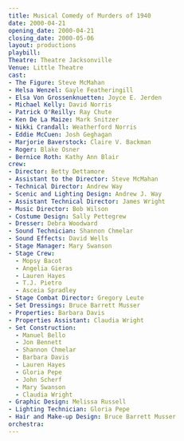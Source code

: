 ```yaml
---
title: Musical Comedy of Murders of 1940
date: 2000-04-21
opening_date: 2000-04-21
closing_date: 2000-05-06
layout: productions
playbill:
Theatre: Theatre Jacksonville
Venue: Little Theatre
cast:
- The Figure: Steve McMahan
- Helsa Wenzel: Gayle Featheringill
- Elsa Von Grossenknuetten: Joyce E. Jerden
- Michael Kelly: David Norris
- Patrick O'Reilly: Ray Chute
- Ken De La Maize: Mark Snitzer
- Nikki Crandall: Weatherford Norris
- Eddie McCuen: Josh Geghagan
- Marjorie Baverstock: Claire V. Backman
- Roger: Blake Osner
- Bernice Roth: Kathy Ann Blair
crew:
- Director: Betty Dettamore
- Assistant to the Director: Steve McMahan
- Technical Director: Andrew Way
- Scenic and Lighting Design: Andrew J. Way
- Assistant Technical Director: James Wright
- Music Director: Bob Wilson
- Costume Design: Sally Pettegrew
- Dresser: Debra Woodward
- Sound Technician: Shannon Chmelar
- Sound Effects: David Wells
- Stage Manager: Mary Swanson
- Stage Crew:
  - Mopsy Bacot
  - Angelia Gieras
  - Lauren Hayes
  - T.J. Pietro
  - Asceia Spradley
- Stage Combat Director: Gregory Leute
- Set Dressings: Bruce Barrett Musser
- Properties: Barbara Davis
- Properties Assistant: Claudia Wright
- Set Construction:
  - Manuel Bello
  - Jon Bennett
  - Shannon Chmelar
  - Barbara Davis
  - Lauren Hayes
  - Gloria Pepe
  - John Scherf
  - Mary Swanson
  - Claudia Wright
- Graphic Design: Melissa Russell
- Lighting Technician: Gloria Pepe
- Hair and Make-up Design: Bruce Barrett Musser
orchestra:
---
```

